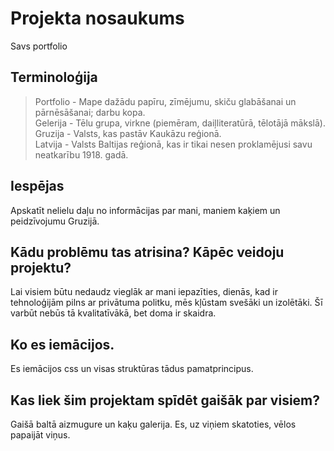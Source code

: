 # Projekta nosaukums
Savs portfolio

## Terminoloģija
>Portfolio - Mape dažādu papīru, zīmējumu, skiču glabāšanai un pārnēsāšanai; darbu kopa.<br>
>Gelerija - Tēlu grupa, virkne (piemēram, daiļliteratūrā, tēlotājā mākslā).<br>
>Gruzija - Valsts, kas pastāv Kaukāzu reģionā.<br>
>Latvija - Valsts Baltijas reģionā, kas ir tikai nesen proklamējusi savu neatkarību 1918. gadā.<br>
## Iespējas
Apskatīt nelielu daļu no informācijas par mani, maniem kaķiem un peidzīvojumu Gruzijā.

## Kādu problēmu tas atrisina? Kāpēc veidoju projektu?
Lai visiem būtu nedaudz vieglāk ar mani iepazīties, dienās, kad ir tehnoloģijām pilns ar privātuma politku, mēs kļūstam svešāki un izolētāki. Šī varbūt nebūs tā kvalitatīvākā, bet doma ir skaidra.

## Ko es iemācijos.
Es iemācijos css un visas struktūras tādus pamatprincipus.

## Kas liek šim projektam spīdēt gaišāk par visiem?
Gaišā baltā aizmugure un kaķu galerija. Es, uz viņiem skatoties, vēlos papaijāt viņus.